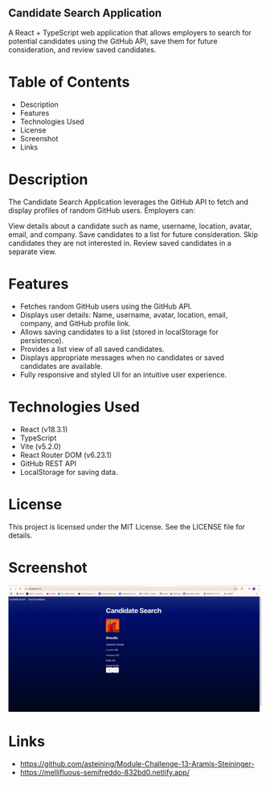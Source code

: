 ## Candidate Search Application
A React + TypeScript web application that allows employers to search for potential candidates using the GitHub API, save them for future consideration, and review saved candidates.

# Table of Contents
- Description
- Features
- Technologies Used
- License
- Screenshot 
- Links

# Description
The Candidate Search Application leverages the GitHub API to fetch and display profiles of random GitHub users. Employers can:

View details about a candidate such as name, username, location, avatar, email, and company.
Save candidates to a list for future consideration.
Skip candidates they are not interested in.
Review saved candidates in a separate view.

# Features
- Fetches random GitHub users using the GitHub API.
- Displays user details: Name, username, avatar, location, email, company, and GitHub profile link.
- Allows saving candidates to a list (stored in localStorage for persistence).
- Provides a list view of all saved candidates.
- Displays appropriate messages when no candidates or saved candidates are available.
- Fully responsive and styled UI for an intuitive user experience.

# Technologies Used
- React (v18.3.1)
- TypeScript
- Vite (v5.2.0)
- React Router DOM (v6.23.1)
- GitHub REST API
- LocalStorage for saving data.

# License
This project is licensed under the MIT License. See the LICENSE file for details.

# Screenshot
![Alt text for the screenshot](/src/assets/Module-Challenge-13-SS.png)

# Links
- https://github.com/asteining/Module-Challenge-13-Aramis-Steininger-
- https://mellifluous-semifreddo-832bd0.netlify.app/


